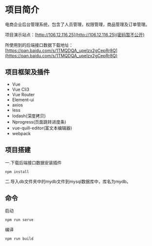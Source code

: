 # 项目简介
电商企业后台管理系统，包含了人员管理，权限管理，商品管理及订单管理。

项目演示站点：[http://106.12.116.25](http://106.12.116.25)(密码暂不公开)

所使用到的后端接口数据下载地址：[https://pan.baidu.com/s/1TMQDQA_upeIzx2gCepRr8Q](https://pan.baidu.com/s/1TMQDQA_upeIzx2gCepRr8Q)

## 项目框架及插件
* Vue
* Vue Cli3
* Vue Router
* Element-ui
* axios
* less
* lodash(深度拷贝)
* Nprogress(页面跳转进度条)
* vue-quill-editor(富文本编辑器)
* webpack

## 项目搭建
一.下载后端接口数据安装插件
```
npm install
```

二.导入db文件夹中的mydb文件到mysql数据库中，库名为mydb。

## 命令
启动
```$xslt
npm run serve
```

编译
```$xslt
npm run build
```


